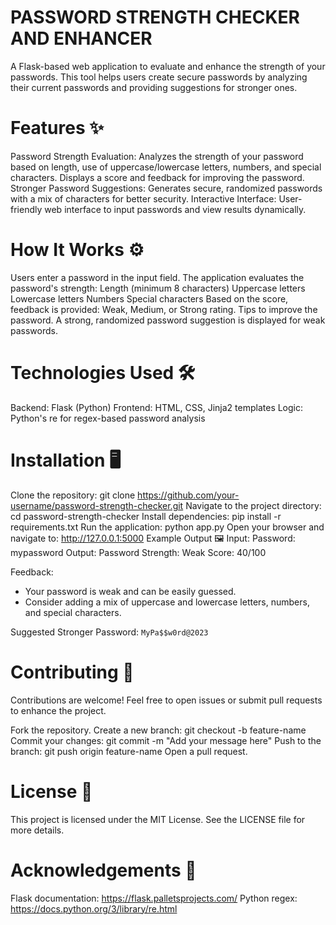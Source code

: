 # PASSWORD STRENGTH CHECKER AND ENHANCER
A Flask-based web application to evaluate and enhance the strength of your passwords. This tool helps users create secure passwords by analyzing their current passwords and providing suggestions for stronger ones.

# Features ✨
Password Strength Evaluation:
Analyzes the strength of your password based on length, use of uppercase/lowercase letters, numbers, and special characters.
Displays a score and feedback for improving the password.
Stronger Password Suggestions:
Generates secure, randomized passwords with a mix of characters for better security.
Interactive Interface:
User-friendly web interface to input passwords and view results dynamically.
# How It Works ⚙️
Users enter a password in the input field.
The application evaluates the password's strength:
Length (minimum 8 characters)
Uppercase letters
Lowercase letters
Numbers
Special characters
Based on the score, feedback is provided:
Weak, Medium, or Strong rating.
Tips to improve the password.
A strong, randomized password suggestion is displayed for weak passwords.
# Technologies Used 🛠️
Backend: Flask (Python)
Frontend: HTML, CSS, Jinja2 templates
Logic: Python's re for regex-based password analysis
# Installation 🖥️
Clone the repository:
git clone https://github.com/your-username/password-strength-checker.git
Navigate to the project directory:
cd password-strength-checker
Install dependencies:
pip install -r requirements.txt
Run the application:
python app.py
Open your browser and navigate to:
http://127.0.0.1:5000
Example Output 🖼️
Input:
Password: mypassword
Output:
Password Strength: Weak
Score: 40/100

Feedback:
- Your password is weak and can be easily guessed.
- Consider adding a mix of uppercase and lowercase letters, numbers, and special characters.

Suggested Stronger Password: `MyPa$$w0rd@2023`
# Contributing 🤝
Contributions are welcome! Feel free to open issues or submit pull requests to enhance the project.

Fork the repository.
Create a new branch:
git checkout -b feature-name
Commit your changes:
git commit -m "Add your message here"
Push to the branch:
git push origin feature-name
Open a pull request.
# License 📄
This project is licensed under the MIT License. See the LICENSE file for more details.

# Acknowledgements 🙌
Flask documentation: https://flask.palletsprojects.com/
Python regex: https://docs.python.org/3/library/re.html
